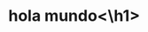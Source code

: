 <html>
  <body>
    <h1>hola mundo<\h1>
  </body>
</html>

<!---
yolberth666/yolberth666 is a ✨ special ✨ repository because its `README.md` (this file) appears on your GitHub profile.
You can click the Preview link to take a look at your changes.
--->
